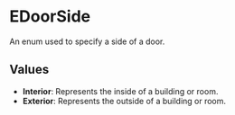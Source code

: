 # EDoorSide

An enum used to specify a side of a door.

## Values

-   **Interior**: Represents the inside of a building or room.
-   **Exterior**: Represents the outside of a building or room.

